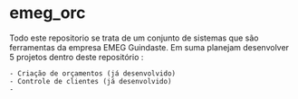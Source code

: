 # emeg_orc
Todo este repositorio se trata de um conjunto de sistemas que são ferramentas da empresa EMEG Guindaste. Em suma planejam desenvolver 5 projetos dentro deste repositório :

    - Criação de orçamentos (já desenvolvido)
    - Controle de clientes (já desenvolvido)
    - 

